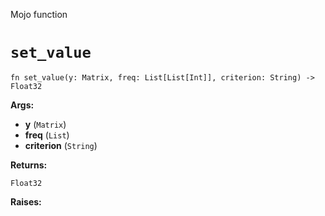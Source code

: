 Mojo function

# `set_value`

```mojo
fn set_value(y: Matrix, freq: List[List[Int]], criterion: String) -> Float32
```

**Args:**

- **y** (`Matrix`)
- **freq** (`List`)
- **criterion** (`String`)

**Returns:**

`Float32`

**Raises:**


